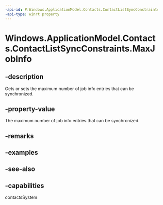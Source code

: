 ```yaml
---
-api-id: P:Windows.ApplicationModel.Contacts.ContactListSyncConstraints.MaxJobInfo
-api-type: winrt property
---
```


<!-- Property syntax
public Windows.Foundation.IReference<int> MaxJobInfo { get;  set; }
-->

# Windows.ApplicationModel.Contacts.ContactListSyncConstraints.MaxJobInfo

## -description
Gets or sets the maximum number of job info entries that can be synchronized.

## -property-value
The maximum number of job info entries that can be synchronized.

## -remarks

## -examples

## -see-also

## -capabilities
contactsSystem
